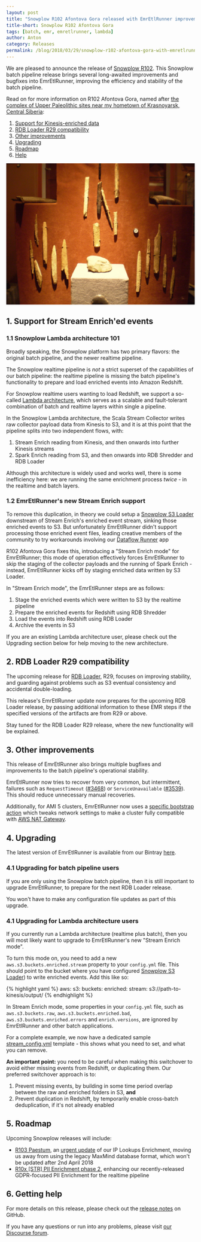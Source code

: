 ```yaml
---
layout: post
title: "Snowplow R102 Afontova Gora released with EmrEtlRunner improvements"
title-short: Snowplow R102 Afontova Gora
tags: [batch, emr, emretlrunner, lambda]
author: Anton
category: Releases
permalink: /blog/2018/03/29/snowplow-r102-afontova-gora-with-emretlrunner-improvements/
---
```


We are pleased to announce the release of [Snowplow R102][release-notes]. This Snowplow batch pipeline release brings several long-awaited improvements and bugfixes into EmrEtlRunner, improving the efficiency and stability of the batch pipeline.

Read on for more information on R102 Afontova Gora, named after [the complex of Upper Paleolithic sites near my hometown of Krasnoyarsk, Central Siberia][afontova-gora]:

<!--more-->

1. [Support for Kinesis-enriched data](#kinesis-enrich)
2. [RDB Loader R29 compatibility](#rdb-loader)
3. [Other improvements](#improvements)
4. [Upgrading](#upgrading)
5. [Roadmap](#roadmap)
6. [Help](#help)

![afontova-gora][afontova-gora-img]

<h2 id="kinesis-enrich">1. Support for Stream Enrich'ed events</h2>

<h3>1.1 Snowplow Lambda architecture 101</h3>

Broadly speaking, the Snowplow platform has two primary flavors: the original batch pipeline, and the newer realtime pipeline.

The Snowplow realtime pipeline is *not* a strict superset of the capabilities of our batch pipeline: the realtime pipeline is missing the batch pipeline's functionality to prepare and load enriched events into Amazon Redshift.

For Snowplow realtime users wanting to load Redshift, we support a so-called [Lambda architecture][discourse-lambda-architecture], which serves as a scalable and fault-tolerant combination of batch and realtime layers within single a pipeline.

In the Snowplow Lambda architecture, the Scala Stream Collector writes raw collector payload data from Kinesis to S3, and it is at this point that the pipeline splits into two independent flows, with:

1. Stream Enrich reading from Kinesis, and then onwards into further Kinesis streams
2. Spark Enrich reading from S3, and then onwards into RDB Shredder and RDB Loader

Although this architecture is widely used and works well, there is some inefficiency here: we are running the same enrichment process *twice* - in the realtime and batch layers.

<h3>1.2 EmrEtlRunner's new Stream Enrich support</h3>

To remove this duplication, in theory we could setup a [Snowplow S3 Loader][s3-loader] downstream of Stream Enrich's enriched event stream, sinking those enriched events to S3. But unfortunately EmrEtlRunner didn't support processing those enriched event files, leading creative members of the community to try workarounds involving our [Dataflow Runner][dataflow-runner] app

R102 Afontova Gora fixes this, introducing a "Stream Enrich mode" for EmrEtlRunner; this mode of operation effectively forces EmrEtlRunner to skip the staging of the collector payloads and the running of Spark Enrich - instead, EmrEtlRunner kicks off by staging enriched data written by S3 Loader.

In "Stream Enrich mode", the EmrEtlRunner steps are as follows:

1. Stage the enriched events which were written to S3 by the realtime pipeline
2. Prepare the enriched events for Redshift using RDB Shredder
3. Load the events into Redshift using RDB Loader
4. Archive the events in S3

If you are an existing Lambda architecture user, please check out the Upgrading section below for help moving to the new architecture.

<h2 id="rdb-loader">2. RDB Loader R29 compatibility</h2>

The upcoming release for [RDB Loader][rdb-loader], R29, focuses on improving stability, and guarding against problems such as S3 eventual consistency and accidental double-loading.

This release's EmrEtlRunner update now prepares for the upcoming RDB Loader release, by passing additional information to these EMR steps if the specified versions of the artifacts are from R29 or above.

Stay tuned for the RDB Loader R29 release, where the new functionality will be explained.

<h2 id="improvements">3. Other improvements</h2>

This release of EmrEtlRunner also brings multiple bugfixes and improvements to the batch pipeline's operational stability.

EmrEtlRunner now tries to recover from very common, but intermittent, failures such as `RequestTimeout` ([#3468][issue-3468]) or `ServiceUnavailable` ([#3539][issue-3539]). This should reduce unnecessary manual recoveries.

Additionally, for AMI 5 clusters, EmrEtlRunner now uses a [specific bootstrap action][issue-3609] which tweaks network settings to make a cluster fully compatible with [AWS NAT Gateway][nat-gateway].

<h2 id="upgrading">4. Upgrading</h2>

The latest version of EmrEtlRunner is available from our Bintray [here][eer-dl].

<h3>4.1 Upgrading for batch pipeline users</h3>

If you are only using the Snowplow batch pipeline, then it is still important to upgrade EmrEtlRunner, to prepare for the next RDB Loader release.

You won't have to make any configuration file updates as part of this upgrade.

<h3>4.1 Upgrading for Lambda architecture users</h3>

If you currently run a Lambda architecture (realtime plus batch), then you will most likely want to upgrade to EmrEtlRunner's new "Stream Enrich mode".

To turn this mode on, you need to add a new `aws.s3.buckets.enriched.stream` property to your `config.yml` file. This should point to the bucket where you have configured [Snowplow S3 Loader][s3-loader]) to write enriched events. Add this like so:

{% highlight yaml %}
aws:
  s3:
    buckets:
      enriched:
        stream: s3://path-to-kinesis/output/
{% endhighlight %}

In Stream Enrich mode, some properties in your `config.yml` file, such as `aws.s3.buckets.raw`, `aws.s3.buckets.enriched.bad`, `aws.s3.buckets.enriched.errors` and `enrich.versions`, are ignored by EmrEtlRunner and other batch applications.

For a complete example, we now have a dedicated sample [stream_config.yml][config-yml] template - this shows what you need to set, and what you can remove.

**An important point:** you need to be careful when making this switchover to avoid either missing events from Redshift, or duplicating them. Our preferred switchover approach is to:

1. Prevent missing events, by building in some time period overlap between the raw and enriched folders in S3, **and**
2. Prevent duplication in Redshift, by temporarily enable cross-batch deduplication, if it's not already enabled 

<h2 id="roadmap">5. Roadmap</h2>

Upcoming Snowplow releases will include:

* [R103 Paestum][r103-maxmind], an [urgent update][maxmind-announcement] of our IP Lookups Enrichment, moving us away from using the legacy MaxMind database format, which won't be updated after 2nd April 2018
* [R10x [STR] PII Enrichment phase 2][r10x-pii-2], enhancing our recently-released GDPR-focused PII Enrichment for the realtime pipeline

<h2 id="help">6. Getting help</h2>

For more details on this release, please check out the [release notes][release-notes] on GitHub.

If you have any questions or run into any problems, please visit [our Discourse forum][discourse].

[afontova-gora]: https://en.wikipedia.org/wiki/Afontova_Gora
[afontova-gora-img]: /assets/img/blog/2018/03/afontova-gora.jpg

[discourse-lambda-architecture]: https://discourse.snowplowanalytics.com/t/how-to-setup-a-lambda-architecture-for-snowplow/249
[discourse-stream-vs-batch]: https://discourse.snowplowanalytics.com/t/stream-vs-batch/1867

[s3-loader]: https://github.com/snowplow/snowplow-s3-loader
[dataflow-runner]: https://github.com/snowplow/dataflow-runner
[rdb-loader]: https://github.com/snowplow/snowplow-rdb-loader

[release-notes]: https://github.com/snowplow/snowplow/releases/tag/r102-afontova-gora
[discourse]: http://discourse.snowplowanalytics.com/

[issue-3468]: https://github.com/snowplow/snowplow/issues/3468
[issue-3539]: https://github.com/snowplow/snowplow/issues/3539
[issue-3609]: https://github.com/snowplow/snowplow/issues/3609
[nat-gateway]: https://docs.aws.amazon.com/AmazonVPC/latest/UserGuide/vpc-nat-gateway.html

[r103-maxmind]: https://github.com/snowplow/snowplow/milestone/156
[r10x-pii-2]: https://github.com/snowplow/snowplow/milestone/153

[maxmind-announcement]: https://discourse.snowplowanalytics.com/t/end-of-life-for-the-maxmind-legacy-ip-lookups-databases-important/1863

[eer-dl]: http://dl.bintray.com/snowplow/snowplow-generic/snowplow_emr_r102_afontova_gora_knossos.zip
[config-yml]: https://github.com/snowplow/snowplow/blob/r102-afontova-gora/3-enrich/emr-etl-runner/config/stream_config.yml.sample
